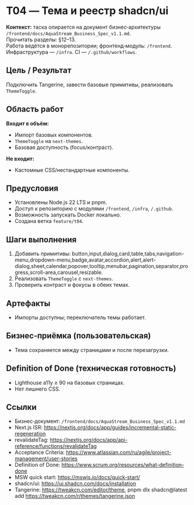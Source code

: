 # T04 — Тема и реестр shadcn/ui

**Контекст:** таска опирается на документ бизнес‑архитектуры `/frontend/docs/AquaStream_Business_Spec_v1.1.md`.  
Прочитать разделы: §12–13.  
Работа ведётся в монорепозитории; фронтенд‑модуль: `/frontend`. Инфраструктура — `/infra`. CI — `/.github/workflows`.

## Цель / Результат
Подключить Tangerine, завести базовые примитивы, реализовать `ThemeToggle`.

## Область работ
**Входит в объём:**
- Импорт базовых компонентов.
- `ThemeToggle` на `next-themes`.
- Базовая доступность (focus/контраст).

**Не входит:**
- Кастомные CSS/нестандартные компоненты.

## Предусловия
- Установлены Node.js 22 LTS и pnpm.
- Доступ к репозиторию с модулями `/frontend`, `/infra`, `/.github`.
- Возможность запускать Docker локально.
- Создана ветка `feature/t04`.

## Шаги выполнения
1. Добавить примитивы: button,input,dialog,card,table,tabs,navigation-menu,dropdown-menu,badge,avatar,accordion,alert,alert-dialog,sheet,calendar,popover,tooltip,menubar,pagination,separator,progress,scroll-area,carousel,resizable.
2. Реализовать `ThemeToggle` с `next-themes`.
3. Проверить контраст и фокусы в обеих темах.

## Артефакты
- Импорты доступны; переключатель темы работает.

## Бизнес‑приёмка (пользовательская)
- Тема сохраняется между страницами и после перезагрузки.

## Definition of Done (техническая готовность)
- Lighthouse a11y ≥ 90 на базовых страницах.
- Нет лишнего CSS.

## Ссылки
- Бизнес‑документ: `/frontend/docs/AquaStream_Business_Spec_v1.1.md`
- Next.js ISR: https://nextjs.org/docs/app/guides/incremental-static-regeneration
- revalidateTag: https://nextjs.org/docs/app/api-reference/functions/revalidateTag
- Acceptance Criteria: https://www.atlassian.com/ru/agile/project-management/user-stories
- Definition of Done: https://www.scrum.org/resources/what-definition-done
- MSW quick start: https://mswjs.io/docs/quick-start/
- shadcn/ui: https://ui.shadcn.com/docs/installation
- Tangerine: https://tweakcn.com/editor/theme, pnpm dlx shadcn@latest add https://tweakcn.com/r/themes/tangerine.json